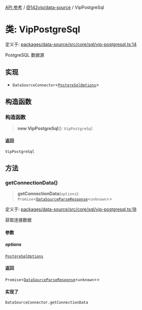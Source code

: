 [API 参考](../wiki/Home) / [@142vip/data-source](../wiki/@142vip.data-source) / VipPostgreSql

# 类: VipPostgreSql

定义于: [packages/data-source/src/core/sql/vip-postgresql.ts:14](https://github.com/142vip/core-x/blob/58a4aca72f73ebc92491a458c9b83754486dc296/packages/data-source/src/core/sql/vip-postgresql.ts#L14)

PostgreSQL 数据源

## 实现

* `DataSourceConnector`<[`PostgreSqlOptions`](../wiki/@142vip.data-source.%E6%8E%A5%E5%8F%A3.PostgreSqlOptions)>

## 构造函数

### 构造函数

> **new VipPostgreSql**(): `VipPostgreSql`

#### 返回

`VipPostgreSql`

## 方法

### getConnectionData()

> **getConnectionData**(`options`): `Promise`<[`DataSourceParseResponse`](../wiki/@142vip.data-source.%E6%8E%A5%E5%8F%A3.DataSourceParseResponse)<`unknown`>>

定义于: [packages/data-source/src/core/sql/vip-postgresql.ts:18](https://github.com/142vip/core-x/blob/58a4aca72f73ebc92491a458c9b83754486dc296/packages/data-source/src/core/sql/vip-postgresql.ts#L18)

获取连接数据

#### 参数

##### options

[`PostgreSqlOptions`](../wiki/@142vip.data-source.%E6%8E%A5%E5%8F%A3.PostgreSqlOptions)

#### 返回

`Promise`<[`DataSourceParseResponse`](../wiki/@142vip.data-source.%E6%8E%A5%E5%8F%A3.DataSourceParseResponse)<`unknown`>>

#### 实现了

`DataSourceConnector.getConnectionData`
